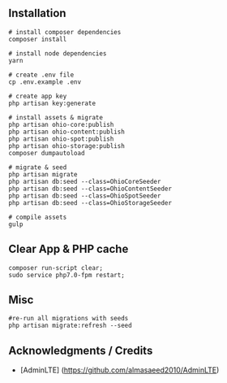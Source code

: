 ## Installation

```
# install composer dependencies
composer install

# install node dependencies
yarn

# create .env file
cp .env.example .env

# create app key
php artisan key:generate

# install assets & migrate
php artisan ohio-core:publish
php artisan ohio-content:publish
php artisan ohio-spot:publish
php artisan ohio-storage:publish
composer dumpautoload

# migrate & seed
php artisan migrate
php artisan db:seed --class=OhioCoreSeeder
php artisan db:seed --class=OhioContentSeeder
php artisan db:seed --class=OhioSpotSeeder
php artisan db:seed --class=OhioStorageSeeder

# compile assets
gulp
```

## Clear App & PHP cache

```
composer run-script clear; 
sudo service php7.0-fpm restart;
```

## Misc

```
#re-run all migrations with seeds
php artisan migrate:refresh --seed 
```

## Acknowledgments / Credits

* [AdminLTE] (https://github.com/almasaeed2010/AdminLTE)